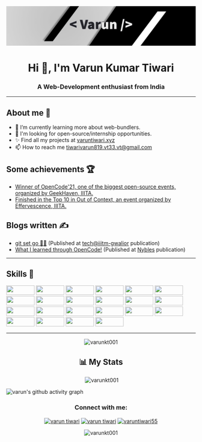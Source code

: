 <img src='./banner.png'>

<h1 align="center">Hi 👋, I'm Varun Kumar Tiwari</h1>
<h3 align="center">A Web-Development enthusiast from India</h3>

---

## About me 👦

- 🔭 I’m currently learning more about web-bundlers.
- 🌱 I'm looking for open-source/internship opportunities.
- ✨ Find all my projects at [varuntiwari.xyz](https://varuntiwari.xyz/)
- 📫 How to reach me tiwarivarun819.vt33.vt@gmail.com

## Some achievements 🏆

- [Winner of OpenCode'21, one of the biggest open-source events, organized by GeekHaven, IIITA.](https://www.linkedin.com/posts/geekhaven-iiita_opencode21-witnessed-extensive-participation-activity-6866010351947825152-KiNB)
- [Finished in the Top 10 in Out of Context, an event organized by Effervescence, IIITA.](https://www.linkedin.com/posts/varun-tiwari-454591178_top10-outofcontext-design-activity-6882312778040930304-Fshh)

## Blogs written ✍️
- [git set go 🐱‍👤](https://medium.com/tech-iiitg/git-set-go-950bfb8fdf19) (Published at [tech@iiitm-gwalior](https://medium.com/tech-iiitg) publication)
- [What I learned through OpenCode!](https://medium.com/nybles/what-i-learned-through-opencode-39622d7c7024) (Published at [Nybles](https://medium.com/nybles) publication)

---

## Skills 💪

<p>
<img width ='75px' height='25px' src ='https://img.shields.io/badge/JavaScript-323330?style=for-the-badge&logo=javascript&logoColor=F7DF1E' />
<img width ='75px' height='25px' src ='https://img.shields.io/badge/React-20232A?style=for-the-badge&logo=react&logoColor=61DAFB' />
<img width ='75px' height='25px' src ='https://img.shields.io/badge/Node.js-339933?style=for-the-badge&logo=nodedotjs&logoColor=white' />
<img width ='75px' height='25px' src ='https://img.shields.io/badge/HTML5-E34F26?style=for-the-badge&logo=html5&logoColor=white' />
<img width ='75px' height='25px' src ='https://img.shields.io/badge/CSS3-1572B6?style=for-the-badge&logo=css3&logoColor=white' />
<img width ='75px' height='25px' src ='https://img.shields.io/badge/PostgreSQL-316192?style=for-the-badge&logo=postgresql&logoColor=white' />
<img width ='75px' height='25px' src ='https://img.shields.io/badge/Express.js-000000?style=for-the-badge&logo=express&logoColor=white' />
<img width ='75px' height='25px' src ='https://img.shields.io/badge/GitHub-100000?style=for-the-badge&logo=github&logoColor=white' />
<img width ='75px' height='25px' src ='https://img.shields.io/badge/GIT-E44C30?style=for-the-badge&logo=git&logoColor=white' />
<img width ='75px' height='25px' src ='https://img.shields.io/badge/Heroku-430098?style=for-the-badge&logo=heroku&logoColor=white' />
<img width ='75px' height='25px' src ='https://img.shields.io/badge/Netlify-00C7B7?style=for-the-badge&logo=netlify&logoColor=white' />
<img width ='75px' height='25px' src ='https://img.shields.io/badge/Socket.io-010101?&style=for-the-badge&logo=Socket.io&logoColor=white' />
<img width ='75px' height='25px' src ='https://img.shields.io/badge/Markdown-000000?style=for-the-badge&logo=markdown&logoColor=white' />
<img width ='75px' height='25px' src ='https://img.shields.io/badge/styled--components-DB7093?style=for-the-badge&logo=styled-components&logoColor=white' />
<img width ='75px' height='25px' src ='https://img.shields.io/badge/MongoDB-4EA94B?style=for-the-badge&logo=mongodb&logoColor=white' />
<img width ='75px' height='25px' src ='https://img.shields.io/badge/firebase-ffca28?style=for-the-badge&logo=firebase&logoColor=black' />
<img width ='75px' height='25px' src ='https://img.shields.io/badge/Stripe-626CD9?style=for-the-badge&logo=Stripe&logoColor=white' />
<img width ='75px' height='25px' src ='https://img.shields.io/badge/Chakra--UI-319795?style=for-the-badge&logo=chakra-ui&logoColor=white' />
<img width ='75px' height='25px' src ='https://img.shields.io/badge/JWT-000000?style=for-the-badge&logo=JSON%20web%20tokens&logoColor=white' />
<img width ='75px' height='25px' src ='https://img.shields.io/badge/Bootstrap-563D7C?style=for-the-badge&logo=bootstrap&logoColor=white' />
<img width ='75px' height='25px' src ='https://img.shields.io/badge/Figma-F24E1E?style=for-the-badge&logo=figma&logoColor=white' />
<img width ='75px' height='25px' src ='https://img.shields.io/badge/Adobe%20Illustrator-FF9A00?style=for-the-badge&logo=adobe%20illustrator&logoColor=white' />
</p>

---

<p align="center"><img align="center" src="https://github-readme-streak-stats.herokuapp.com/?user=varunkt001&" alt="varunkt001" /></p>

<h2 align="center">📊 My Stats</h2>
<p align="center">&nbsp;<img align="center" src="https://github-readme-stats.vercel.app/api?username=varunkt001&show_icons=true&locale=en" alt="varunkt001" /></p>

![varun's github activity graph](https://activity-graph.herokuapp.com/graph?username=varunKT001&bg_color=ffffff&color=333333&line=333333&point=0dc200&area=true&hide_border=true)

<h3 align="center">Connect with me:</h3>
<p align="center">
<a href="https://linkedin.com/in/varun-tiwari-454591178" target="blank"><img align="center" src="https://raw.githubusercontent.com/rahuldkjain/github-profile-readme-generator/master/src/images/icons/Social/linked-in-alt.svg" alt="varun tiwari" height="30" width="40" /></a>
<a href="https://www.facebook.com/profile.php?id=100057310502325" target="blank"><img align="center" src="https://raw.githubusercontent.com/rahuldkjain/github-profile-readme-generator/master/src/images/icons/Social/facebook.svg" alt="varun tiwari" height="30" width="40" /></a>
<a href="https://instagram.com/varuntiwari55" target="blank"><img align="center" src="https://raw.githubusercontent.com/rahuldkjain/github-profile-readme-generator/master/src/images/icons/Social/instagram.svg" alt="varuntiwari55" height="30" width="40" /></a>
</p>

<p align="center"> <img src="https://komarev.com/ghpvc/?username=varunkt001&label=Profile%20views&color=0e75b6&style=flat" alt="varunkt001" /> </p>
